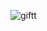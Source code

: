 ![giftt](https://github.com/yuankong666/Ultimate-RAT-Collection/assets/128066597/3a08c81c-3f7e-4755-9a75-e6ce809bb038)
